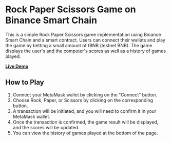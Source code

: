 # Rock Paper Scissors Game on Binance Smart Chain

This is a simple Rock Paper Scissors game implementation using Binance Smart Chain and a smart contract. Users can connect their wallets and play the game by betting a small amount of tBNB (testnet BNB). The game displays the user's and the computer's scores as well as a history of games played.

[**Live Demo**](https://rock-paper-scissors-contract.vercel.app/)

## How to Play

1. Connect your MetaMask wallet by clicking on the "Connect" button.
2. Choose Rock, Paper, or Scissors by clicking on the corresponding button.
3. A transaction will be initiated, and you will need to confirm it in your MetaMask wallet.
4. Once the transaction is confirmed, the game result will be displayed, and the scores will be updated.
5. You can view the history of games played at the bottom of the page.
